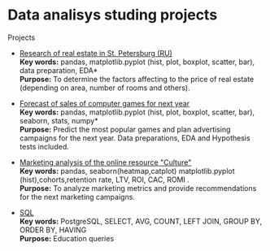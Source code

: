 # Data analisys studing projects

Projects
- [Research of real estate in St. Petersburg (RU)](./Flats_sale_Spb/)<br> **Key words:** pandas, matplotlib.pyplot (hist, plot, boxplot, scatter, bar), data preparation, EDA* <br>
**Purpose:** To determine the factors affecting to the price of real estate (depending on area, number of rooms and others).

- [Forecast of sales of computer games for next year](./Computer_game_analysis/) <br> 
**Key words:** pandas, matplotlib.pyplot (hist, plot, boxplot, scatter, bar), seaborn, stats, numpy* <br> **Purpose:** Predict the most popular games  and plan advertising campaigns for the next year. Data preparations, EDA and Hypothesis tests included.

- [Marketing analysis of the online resource "Culture"](./Culture_LTV_ROMI_en.ipynb/) <br> 
**Key words:** pandas, seaborn(heatmap,catplot) matplotlib.pyplot (hist),cohorts,retention rate, LTV, ROI, CAC, ROMI . <br> **Purpose:** To analyze marketing metrics and provide recommendations for the next marketing campaigns.

- [SQL](./SQL.ipynb/) <br> 
**Key words:** PostgreSQL, SELECT, AVG, COUNT, LEFT JOIN, GROUP BY, ORDER BY, HAVING <br> **Purpose:** Education queries